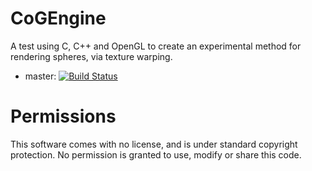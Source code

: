 # CoGEngine
A test using C, C++ and OpenGL to create an experimental method for rendering spheres, via texture warping.

- master: [![Build Status](https://travis-ci.com/dodo721/CoGEngine.svg?token=GUZYr2SoyxMxbypGiyqP&branch=master)](https://travis-ci.com/dodo721/CoGEngine)

# Permissions
This software comes with no license, and is under standard copyright protection. No permission is granted to use, modify or share this code.
